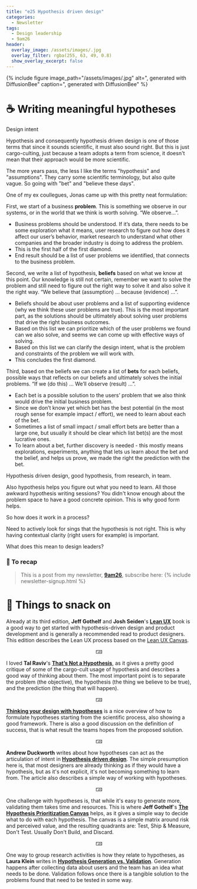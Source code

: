 ```yaml
---
title: "e25 Hypothesis driven design"
categories:
  - Newsletter
tags:
  - Design leadership
  - 9am26
header:
  overlay_image: /assets/images/.jpg
  overlay_filter: rgba(255, 63, 49, 0.8)
  show_overlay_excerpt: false
---
```


{% include figure image_path="/assets/images/.jpg" alt=", generated with DiffusionBee" caption=", generated with DiffusionBee" %}

# ☕ Writing meaningful hypotheses

Design intent 

Hypothesis and consequently hypothesis driven design is one of those terms that since it sounds scientific, it must also sound right. But this is just cargo-culting, just because a team adopts a term from science, it doesn't mean that their approach would be more scientific.

The more years pass, the less I like the terms "hypothesis" and "assumptions". They carry some scientific terminology, but also quite vague. So going with "bet" and "believe these days".

One of my ex coullegues, Jonas came up with this pretty neat formulation:

First, we start of a business **problem**. This is something we observe in our systems, or in the world that we think is worth solving. “We observe…”.

* Business problems should be understood. If it’s data, there needs to be some exploration what it means, user research to figure out how does it affect our user’s behavior, market research to understand what other companies and the broader industry is doing to address the problem.
* This is the first half of the first diamond.
* End result should be a list of user problems we identified, that connects to the business problem.

Second, we write a list of hypothesis, **beliefs** based on what we know at this point. Our knowledge is still not certain, remember we want to solve the problem and still need to figure out the right way to solve it and also solve it the right way. “We believe that (assumption) … because (evidence) …”.

* Beliefs should be about user problems and a list of supporting evidence (why we think these user problems are true). This is the most important part, as the solutions should be ultimately about solving user problems that drive the right business outcomes.
* Based on this list we can prioritize which of the user problems we found can we also solve, and seems we can come up with effective ways of solving.
* Based on this list we can clarify the design intent, what is the problem and constraints of the problem we will work with.
* This concludes the first diamond.

Third, based on the beliefs we can create a list of **bets** for each beliefs, possible ways that reflects on our beliefs and ultimately solves the initial problems. “If we (do this) … We’ll observe (result) …”.

* Each bet is a possible solution to the users’ problem that we also think would drive the initial business problem.
* Since we don’t know yet which bet has the best potential (in the most rough sense for example impact / effort), we need to learn about each of the bet.
* Sometimes a list of small impact / small effort bets are better than a large one, but usually it should be clear which list bet(s) are the most lucrative ones.
* To learn about a bet, further discovery is needed - this mostly means explorations, experiments, anything that lets us learn about the bet and the belief, and helps us prove, we made the right the prediction with the bet.

Hypothesis driven design, good hypothesis, from research, in team.


Also hypothesis helps you figure out what you need to learn. All those awkward hypothesis writing sessions? You didn't know enough about the problem space to have a good concrete opinion. This is why good form helps.


So how does it work in a process?


Need to actively look for sings that the hypothesis is not right. This is why having contextual clarity (right users for example) is important. 

What does this mean to design leaders?

### 🥤 To recap

> This is a post from my newsletter, **[9am26](https://polgarp.com/categories/newsletter/)**, subscribe here:
> {% include newsletter-signup.html %}

# 🍪 Things to snack on

Already at its third edition, **Jeff Gothelf** and **Josh Seiden**'s [**Lean UX**](https://jeffgothelf.com/books/#lean-ux) book is a good way to get started with hypothesis-driven design and product development and is generally a recommended read to product designers. This edition describes the Lean UX process based on the [Lean UX Canvas](https://jeffgothelf.com/blog/leanuxcanvas-v2/). 

<p style="text-align: center;">🁄</p>

I loved **Tal Raviv**'s [**That’s Not a Hypothesis**](https://medium.com/@talraviv/thats-not-a-hypothesis-25666b01d5b4), as it gives a pretty good critique of some of the cargo-cult usage of hypothesis and describes a good way of thinking about them. The most important point is to separate the problem (the objective), the hypothesis (the thing we believe to be true), and the prediction (the thing that will happen). 

<p style="text-align: center;">🁄</p>

[**Thinking your design with hypotheses**](https://blog.prototypr.io/thinking-your-design-with-hypotheses-6d486910d214) is a nice overview of how to formulate hypotheses starting from the scientific process, also showing a good framework. There is also a good discussion on the definition of success, that is what result the teams hopes from the proposed solution.

<p style="text-align: center;">🁄</p>

**Andrew Duckworth** writes about how hypotheses can act as the articulation of intent in [**Hypothesis driven design**](https://grillopress.github.io/2017/12/10/hypothesis-driven-design.html). The simple presumption here is, that most designers are already thinking as if they would have a hypothesis, but as it's not explicit, it's not becoming something to learn from. The article also describes a simple way of working with hypotheses.

<p style="text-align: center;">🁄</p>

One challenge with hypotheses is, that while it's easy to generate more, validating them takes time and resources. This is where **Jeff Gothelf**'s [**The Hypothesis Prioritization Canvas**](https://jeffgothelf.com/blog/the-hypothesis-prioritization-canvas/) helps, as it gives a simple way to decide what to do with each hypothesis. The canvas is a simple matrix around risk and perceived value, and the resulting quadrants are: Test, Ship & Measure, Don't Test. Usually Don't Build, and Discard.

<p style="text-align: center;">🁄</p>

One way to group research activities is how they relate to hypotheses, as **Laura Klein** writes in [**Hypothesis Generation vs. Validation**](https://www.usersknow.com/blog/2011/08/hypothesis-generation-vs-validation.html). Generation happens after collecting data about users and the team has an idea what needs to be done. Validation follows once there is a tangible solution to the problems found that need to be tested in some way.




